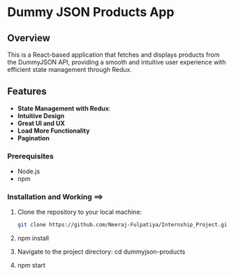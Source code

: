 # Dummy JSON Products App

## Overview
This is a React-based application that fetches and displays products from the DummyJSON API, providing a smooth and intuitive user experience with efficient state management through Redux.

## Features
- **State Management with Redux**: 
- **Intuitive Design**
- **Great UI and UX**
- **Load More Functionality** 
- **Pagination**
  
### Prerequisites
- Node.js
- npm 

### Installation and Working ==>

1. Clone the repository to your local machine:

   ```bash
   git clone https://github.com/Neeraj-Fulpatiya/Internship_Project.git

2. npm install
  
3. Navigate to the project directory:
     cd dummyjson-products

4. npm start


